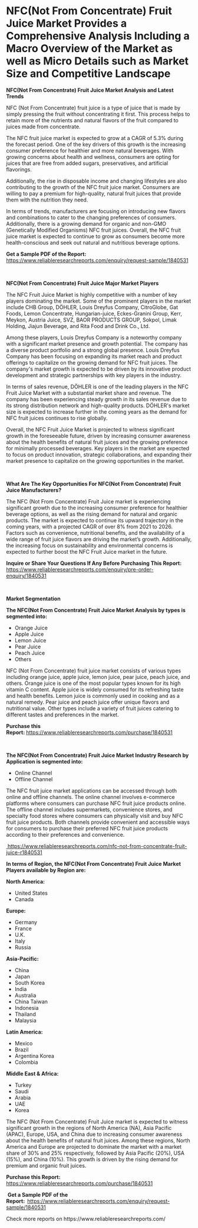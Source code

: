 <p><h1>NFC(Not From Concentrate) Fruit Juice Market Provides a Comprehensive Analysis Including a Macro Overview of the Market as well as Micro Details such as Market Size and Competitive Landscape</h1></p><p><strong>NFC(Not From Concentrate) Fruit Juice Market Analysis and Latest Trends</strong></p>
<p><p>NFC (Not From Concentrate) fruit juice is a type of juice that is made by simply pressing the fruit without concentrating it first. This process helps to retain more of the nutrients and natural flavors of the fruit compared to juices made from concentrate. </p><p>The NFC fruit juice market is expected to grow at a CAGR of 5.3% during the forecast period. One of the key drivers of this growth is the increasing consumer preference for healthier and more natural beverages. With growing concerns about health and wellness, consumers are opting for juices that are free from added sugars, preservatives, and artificial flavorings. </p><p>Additionally, the rise in disposable income and changing lifestyles are also contributing to the growth of the NFC fruit juice market. Consumers are willing to pay a premium for high-quality, natural fruit juices that provide them with the nutrition they need. </p><p>In terms of trends, manufacturers are focusing on introducing new flavors and combinations to cater to the changing preferences of consumers. Additionally, there is a growing demand for organic and non-GMO (Genetically Modified Organisms) NFC fruit juices. Overall, the NFC fruit juice market is expected to continue to grow as consumers become more health-conscious and seek out natural and nutritious beverage options.</p></p>
<p><strong>Get a Sample PDF of the Report:&nbsp;</strong> <a href="https://www.reliableresearchreports.com/enquiry/request-sample/1840531">https://www.reliableresearchreports.com/enquiry/request-sample/1840531</a></p>
<p>&nbsp;</p>
<p><strong>NFC(Not From Concentrate) Fruit Juice Major Market Players</strong></p>
<p><p>The NFC Fruit Juice Market is highly competitive with a number of key players dominating the market. Some of the prominent players in the market include CHB Group, DÖHLER, Louis Dreyfus Company, CitroGlobe, Gat Foods, Lemon Concentrate, Hungarian-juice, Eckes-Granini Group, Kerr, Meykon, Austria Juice, SVZ, BAOR PRODUCTS GROUP, Sokpol, Limak Holding, Jiajun Beverage, and Rita Food and Drink Co., Ltd.</p><p>Among these players, Louis Dreyfus Company is a noteworthy company with a significant market presence and growth potential. The company has a diverse product portfolio and a strong global presence. Louis Dreyfus Company has been focusing on expanding its market reach and product offerings to capitalize on the growing demand for NFC fruit juices. The company's market growth is expected to be driven by its innovative product development and strategic partnerships with key players in the industry.</p><p>In terms of sales revenue, DÖHLER is one of the leading players in the NFC Fruit Juice Market with a substantial market share and revenue. The company has been experiencing steady growth in its sales revenue due to its strong distribution network and high-quality products. DÖHLER's market size is expected to increase further in the coming years as the demand for NFC fruit juices continues to rise globally.</p><p>Overall, the NFC Fruit Juice Market is projected to witness significant growth in the foreseeable future, driven by increasing consumer awareness about the health benefits of natural fruit juices and the growing preference for minimally processed beverages. Key players in the market are expected to focus on product innovation, strategic collaborations, and expanding their market presence to capitalize on the growing opportunities in the market.</p></p>
<p>&nbsp;</p>
<p><strong>What Are The Key Opportunities For NFC(Not From Concentrate) Fruit Juice Manufacturers?</strong></p>
<p><p>The NFC (Not From Concentrate) Fruit Juice market is experiencing significant growth due to the increasing consumer preference for healthier beverage options, as well as the rising demand for natural and organic products. The market is expected to continue its upward trajectory in the coming years, with a projected CAGR of over 8% from 2021 to 2026. Factors such as convenience, nutritional benefits, and the availability of a wide range of fruit juice flavors are driving the market’s growth. Additionally, the increasing focus on sustainability and environmental concerns is expected to further boost the NFC Fruit Juice market in the future.</p></p>
<p><strong>Inquire or Share Your Questions If Any Before Purchasing This Report:</strong> <a href="https://www.reliableresearchreports.com/enquiry/pre-order-enquiry/1840531">https://www.reliableresearchreports.com/enquiry/pre-order-enquiry/1840531</a></p>
<p>&nbsp;</p>
<p><strong>Market Segmentation</strong></p>
<p><strong>The NFC(Not From Concentrate) Fruit Juice Market Analysis by types is segmented into:</strong></p>
<p><ul><li>Orange Juice</li><li>Apple Juice</li><li>Lemon Juice</li><li>Pear Juice</li><li>Peach Juice</li><li>Others</li></ul></p>
<p><p>NFC (Not From Concentrate) fruit juice market consists of various types including orange juice, apple juice, lemon juice, pear juice, peach juice, and others. Orange juice is one of the most popular types known for its high vitamin C content. Apple juice is widely consumed for its refreshing taste and health benefits. Lemon juice is commonly used in cooking and as a natural remedy. Pear juice and peach juice offer unique flavors and nutritional value. Other types include a variety of fruit juices catering to different tastes and preferences in the market.</p></p>
<p><strong>Purchase this Report:&nbsp;</strong><a href="https://www.reliableresearchreports.com/purchase/1840531">https://www.reliableresearchreports.com/purchase/1840531</a></p>
<p>&nbsp;</p>
<p><strong>The NFC(Not From Concentrate) Fruit Juice Market Industry Research by Application is segmented into:</strong></p>
<p><ul><li>Online Channel</li><li>Offline Channel</li></ul></p>
<p><p>The NFC fruit juice market applications can be accessed through both online and offline channels. The online channel involves e-commerce platforms where consumers can purchase NFC fruit juice products online. The offline channel includes supermarkets, convenience stores, and specialty food stores where consumers can physically visit and buy NFC fruit juice products. Both channels provide convenient and accessible ways for consumers to purchase their preferred NFC fruit juice products according to their preferences and convenience.</p></p>
<p><a href="https://www.reliableresearchreports.com/nfc-not-from-concentrate-fruit-juice-r1840531">&nbsp;https://www.reliableresearchreports.com/nfc-not-from-concentrate-fruit-juice-r1840531</a></p>
<p><strong>In terms of Region, the NFC(Not From Concentrate) Fruit Juice Market Players available by Region are:</strong></p>
<p>
    <p> <strong> North America: </strong>
        <ul>
            <li>United States</li>
            <li>Canada</li>
        </ul>
        </p> 
    <p> <strong> Europe: </strong>
        <ul>
            <li>Germany</li>
            <li>France</li>
            <li>U.K.</li>
            <li>Italy</li>
            <li>Russia</li>
        </ul>
        </p> 
    <p> <strong> Asia-Pacific: </strong>
        <ul>
            <li>China</li>
            <li>Japan</li>
            <li>South Korea</li>
            <li>India</li>
            <li>Australia</li>
            <li>China Taiwan</li>
            <li>Indonesia</li>
            <li>Thailand</li>
            <li>Malaysia</li>
        </ul>
        </p> 
    <p> <strong> Latin America: </strong>
        <ul>
            <li>Mexico</li>
            <li>Brazil</li>
            <li>Argentina Korea</li>
            <li>Colombia</li>
        </ul>
        </p> 
    <p> <strong> Middle East & Africa: </strong>
        <ul>
            <li>Turkey</li>
            <li>Saudi</li>
            <li>Arabia</li>
            <li>UAE</li>
            <li>Korea</li>
        </ul>
    </p>
    </p>
<p><p>The NFC (Not From Concentrate) Fruit Juice market is expected to witness significant growth in the regions of North America (NA), Asia Pacific (APAC), Europe, USA, and China due to increasing consumer awareness about the health benefits of natural fruit juices. Among these regions, North America and Europe are projected to dominate the market with a market share of 30% and 25% respectively, followed by Asia Pacific (20%), USA (15%), and China (10%). This growth is driven by the rising demand for premium and organic fruit juices.</p></p>
<p><strong>Purchase this Report: </strong><a href="https://www.reliableresearchreports.com/purchase/1840531">https://www.reliableresearchreports.com/purchase/1840531</a></p>
<p>&nbsp;<strong>Get a Sample PDF of the Report:&nbsp;&nbsp;</strong><a href="https://www.reliableresearchreports.com/enquiry/request-sample/1840531">https://www.reliableresearchreports.com/enquiry/request-sample/1840531</a></p>
<p><strong></strong></p>
<p>Check more reports on https://www.reliableresearchreports.com/</p>